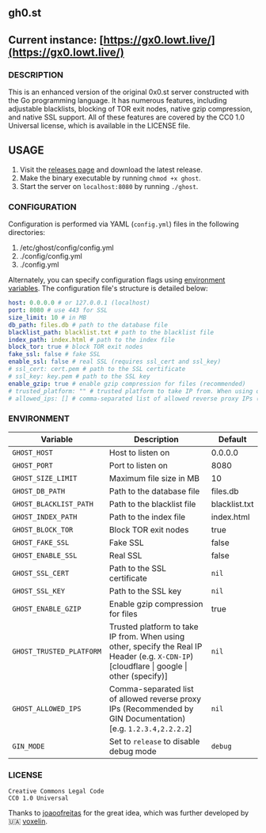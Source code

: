 ## gh0.st

## Current instance: [https://gx0.lowt.live/](https://gx0.lowt.live/)

### DESCRIPTION

This is an enhanced version of the original 0x0.st server constructed with the Go programming language. It has numerous features, including adjustable blacklists, blocking of TOR exit nodes, native gzip compression, and native SSL support. All of these features are covered by the CC0 1.0 Universal license, which is available in the LICENSE file.

## USAGE

1. Visit the [releases page](https://github.com/voxelin/gh0.st/releases/latest) and download the latest release.
2. Make the binary executable by running `chmod +x ghost`.
3. Start the server on `localhost:8080` by running `./ghost`.

### CONFIGURATION

Configuration is performed via YAML (`config.yml`) files in the following directories:

1. /etc/ghost/config/config.yml
2. ./config/config.yml
3. ./config.yml

Alternately, you can specify configuration flags using [environment variables](#Environment). The configuration file's structure is detailed below:

```yaml
host: 0.0.0.0 # or 127.0.0.1 (localhost)
port: 8080 # use 443 for SSL
size_limit: 10 # in MB
db_path: files.db # path to the database file
blacklist_path: blacklist.txt # path to the blacklist file
index_path: index.html # path to the index file
block_tor: true # block TOR exit nodes
fake_ssl: false # fake SSL
enable_ssl: false # real SSL (requires ssl_cert and ssl_key)
# ssl_cert: cert.pem # path to the SSL certificate
# ssl_key: key.pem # path to the SSL key
enable_gzip: true # enable gzip compression for files (recommended)
# trusted_platform: "" # trusted platform to take IP from. When using other, specify the Real IP Header (e.g. X-CDN-IP)
# allowed_ips: [] # comma-separated list of allowed reverse proxy IPs (recommended by GIN Documentation)
```

### ENVIRONMENT

| Variable                 | Description                                                                                                                                | Default       |
| ------------------------ | ------------------------------------------------------------------------------------------------------------------------------------------ | ------------- |
| `GHOST_HOST`             | Host to listen on                                                                                                                          | 0.0.0.0       |
| `GHOST_PORT`             | Port to listen on                                                                                                                          | 8080          |
| `GHOST_SIZE_LIMIT`       | Maximum file size in MB                                                                                                                    | 10            |
| `GHOST_DB_PATH`          | Path to the database file                                                                                                                  | files.db      |
| `GHOST_BLACKLIST_PATH`   | Path to the blacklist file                                                                                                                 | blacklist.txt |
| `GHOST_INDEX_PATH`       | Path to the index file                                                                                                                     | index.html    |
| `GHOST_BLOCK_TOR`        | Block TOR exit nodes                                                                                                                       | true          |
| `GHOST_FAKE_SSL`         | Fake SSL                                                                                                                                   | false         |
| `GHOST_ENABLE_SSL`       | Real SSL                                                                                                                                   | false         |
| `GHOST_SSL_CERT`         | Path to the SSL certificate                                                                                                                | `nil`         |
| `GHOST_SSL_KEY`          | Path to the SSL key                                                                                                                        | `nil`         |
| `GHOST_ENABLE_GZIP`      | Enable gzip compression for files                                                                                                          | true          |
| `GHOST_TRUSTED_PLATFORM` | Trusted platform to take IP from. When using other, specify the Real IP Header (e.g. `X-CDN-IP`) [cloudflare \| google \| other (specify)] | `nil`         |
| `GHOST_ALLOWED_IPS`      | Comma-separated list of allowed reverse proxy IPs (Recommended by GIN Documentation) [e.g. `1.2.3.4,2.2.2.2`]                              | `nil`         |
| `GIN_MODE`               | Set to `release` to disable debug mode                                                                                                     | `debug`       |

### LICENSE

```
Creative Commons Legal Code
CC0 1.0 Universal
```

Thanks to [joaoofreitas](https://github.com/joaoofreitas) for the great idea, which was further developed by 🇺🇦 [voxelin](https://github.com/voxelin).

